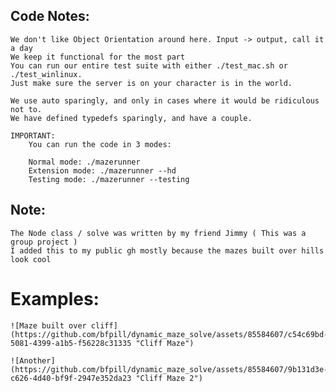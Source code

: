 ## Code Notes:
    We don't like Object Orientation around here. Input -> output, call it a day
    We keep it functional for the most part
    You can run our entire test suite with either ./test_mac.sh or ./test_winlinux.
    Just make sure the server is on your character is in the world.

    We use auto sparingly, and only in cases where it would be ridiculous not to.
    We have defined typedefs sparingly, and have a couple.

    IMPORTANT:
        You can run the code in 3 modes:

        Normal mode: ./mazerunner
        Extension mode: ./mazerunner --hd
        Testing mode: ./mazerunner --testing

## Note: 
    The Node class / solve was written by my friend Jimmy ( This was a group project )
    I added this to my public gh mostly because the mazes built over hills look cool
    
# Examples: 

    ![Maze built over cliff](https://github.com/bfpill/dynamic_maze_solve/assets/85584607/c54c69bd-5081-4399-a1b5-f56228c31335 "Cliff Maze")
    
    ![Another](https://github.com/bfpill/dynamic_maze_solve/assets/85584607/9b131d3e-c626-4d40-bf9f-2947e352da23 "Cliff Maze 2")

    

